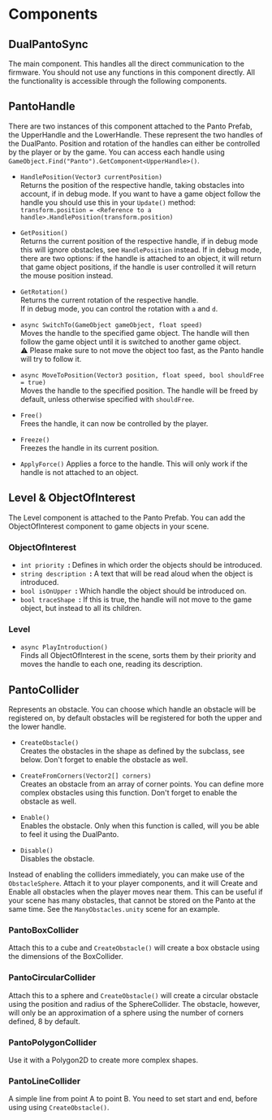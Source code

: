 # Components

## DualPantoSync
The main component. This handles all the direct communication to the firmware. You should not use any functions in this component directly. All the functionality is accessible through the following components.

## PantoHandle
There are two instances of this component attached to the Panto Prefab, the UpperHandle and the LowerHandle. These represent the two handles of the DualPanto.
Position and rotation of the handles can either be controlled by the player or by the game.
You can access each handle using `GameObject.Find("Panto").GetComponent<UpperHandle>()`. 

* `HandlePosition(Vector3 currentPosition)`  
Returns the position of the respective handle, taking obstacles into account, if in debug mode.
If you want to have a game object follow the handle you should use this in your `Update()` method:  
`transform.position = <Reference to a handle>.HandlePosition(transform.position)`

* `GetPosition()`  
Returns the current position of the respective handle, if in debug mode this will ignore obstacles, see `HandlePosition` instead.
If in debug mode, there are two options: if the handle is attached to an object, it will return that game object positions, if the handle is user controlled it will return the mouse position instead.

* `GetRotation()`  
Returns the current rotation of the respective handle.  
If in debug mode, you can control the rotation with `a` and `d`.

* `async SwitchTo(GameObject gameObject, float speed)`  
Moves the handle to the specified game object. The handle will then follow the game object until it is switched to another game object.  
:warning: Please make sure to not move the object too fast, as the Panto handle will try to follow it.

* `async MoveToPosition(Vector3 position, float speed, bool shouldFree = true)`  
Moves the handle to the specified position. The handle will be freed by default, unless otherwise specified with `shouldFree`.

* `Free()`  
Frees the handle, it can now be controlled by the player.

* `Freeze()`  
Freezes the handle in its current position.

* `ApplyForce()`
Applies a force to the handle. This will only work if the handle is not attached to an object.

## Level & ObjectOfInterest
The Level component is attached to the Panto Prefab. You can add the ObjectOfInterest component to game objects in your scene.

### ObjectOfInterest
* `int priority `**:**  Defines in which order the objects should be introduced.
* `string description `**:**  A text that will be read aloud when the object is introduced.
* `bool isOnUpper `**:**  Which handle the object should be introduced on.
* `bool traceShape `**:** If this is true, the handle will not move to the game object, but instead to all its children.

### Level
* `async PlayIntroduction()`   
Finds all ObjectOfInterest in the scene, sorts them by their priority and moves the handle to each one, reading its description.


## PantoCollider
Represents an obstacle. You can choose which handle an obstacle will be registered on, by default obstacles will be registered for both the upper and the lower handle.

* `CreateObstacle()`  
Creates the obstacles in the shape as defined by the subclass, see below. Don't forget to enable the obstacle as well.

* `CreateFromCorners(Vector2[] corners)`  
Creates an obstacle from an array of corner points. You can define more complex obstacles using this function. Don't forget to enable the obstacle as well.

* `Enable()`  
Enables the obstacle. Only when this function is called, will you be able to feel it using the DualPanto.

* `Disable()`  
Disables the obstacle.

Instead of enabling the colliders immediately, you can make use of the `ObstacleSphere`. Attach it to your player components, and it will Create and Enable all obstacles when the player moves near them. This can be useful if your scene has many obstacles, that cannot be stored on the Panto at the same time. See the `ManyObstacles.unity` scene for an example.

### PantoBoxCollider
Attach this to a cube and `CreateObstacle()` will create a box obstacle using the dimensions of the BoxCollider.

### PantoCircularCollider
Attach this to a sphere and `CreateObstacle()` will create a circular obstacle using the position and radius of the SphereCollider. The obstacle, however, will only be an approximation of a sphere using the number of corners defined, 8 by default.

### PantoPolygonCollider
Use it with a Polygon2D to create more complex shapes.

### PantoLineCollider
A simple line from point A to point B. You need to set start and end, before using using `CreateObstacle()`.